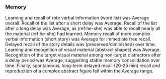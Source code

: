 ### Memory

Learning and recall of rote verbal information (word list) was Average overall.
Recall of the list after a short delay was Average. Recall of the list after a
long delay was Average, as (ref:he-she) was able to recall nearly all the
material (ref:he-she) had learned. Memory recall of more complex verbal
information (short story) was Average for immediate free recall. Delayed recall
of the story details was (preserved/diminished) over time. Learning and
recognition of visual material (abstract shapes) was Average. Recognition of the
target visual material among non-target distractors after a delay period was
Average, suggesting stable memory consolidation over time. Finally, spontaneous,
long-term delayed recall (20-25 min) recall and reproduction of a complex
abstract figure fell within the Average range.
